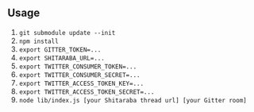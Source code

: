 Usage
----

1. ```git submodule update --init```
2. ```npm install```
3. ```export GITTER_TOKEN=...```
4. ```export SHITARABA_URL=...```
5. ```export TWITTER_CONSUMER_TOKEN=...```
6. ```export TWITTER_CONSUMER_SECRET=...```
7. ```export TWITTER_ACCESS_TOKEN_KEY=...```
8. ```export TWITTER_ACCESS_TOKEN_SECRET=...```
9. ```node lib/index.js [your Shitaraba thread url] [your Gitter room]```
